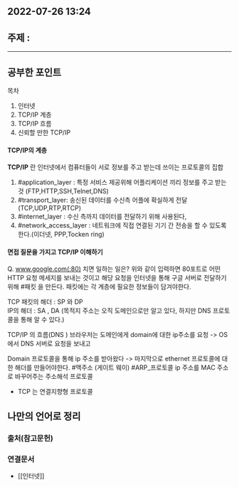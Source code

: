 ## 2022-07-26 13:24  

## 주제 :
----
## 공부한 포인트
목차 
1. 인터넷
2. TCP/IP 계층
3. TCP/IP 흐름
4. 신뢰할 만한 TCP/IP

#### TCP/IP의 계층
**TCP/IP** 란 인터넷에서 컴퓨터들이 서로 정보를 주고 받는데 쓰이는 프로토콜의 집합


1. #application_layer : 특정 서비스 제공위해 어플리케이션 끼리 정보를 주고 받는 것 (FTP,HTTP,SSH,Telnet,DNS)
2. #transport_layer: 송신된 데이터를 수신측 어플에 확실하게 전달 (TCP,UDP,RTP,RTCP)
3. #internet_layer : 수신 측까지 데이터를 전달하기 위해 사용된다,
4. #network_access_layer : 네트워크에 직접 연결된 기기 간 전송을 할 수 있도록 한다.(이더넷, PPP,Tocken ring)



#### 면접 질문을 가지고 TCP/IP 이해하기
Q. www.google.com(:80) 치면 일하는 일은?
위와 같이 입력하면 80포트로 어떤 HTTP 요청 메세지를 보내는 것이고 해당 요청을 인터넷을 통해 구글 서버로 전달하기 위해 #패킷 을 만든다.  패킷에는 각 계층에 필요한 정보들이 담겨야한다. 


TCP 패킷의 해더 : SP 와 DP  
IP의 해더 : SA , DA (목적지 주소는 오직 도메인으로만 알고 있다, 하지만 DNS 프로토콜을 통해 알 수 있다.)


TCP/IP 의 흐름(DNS )
브라우저는 도메인에게 domain에 대한 ip주소를 요청 -> OS에서 DNS 서버로 요청을 보내고

Domain 프로토콜을 통해 ip 주소를 받아왔다 -> 마지막으로 ethernet 프로토콜에 대한 해더를 만들어야한다. #맥주소 (게이트 웨이)
#ARP_프로토콜 ip 주소를 MAC 주소로 바꾸어주는 주소해석 프로토콜 





* TCP 는 연결지향형 프로토콜 

## 나만의 언어로 정리


### 출처(참고문헌)

### 연결문서
- [[인터넷]]